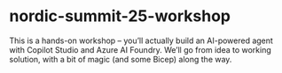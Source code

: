 # nordic-summit-25-workshop
This is a hands-on workshop – you’ll actually build an AI-powered agent with Copilot Studio and Azure AI Foundry. We’ll go from idea to working solution, with a bit of magic (and some Bicep) along the way.
